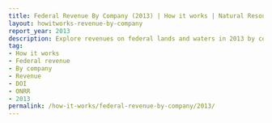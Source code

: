 ```yaml
---
title: Federal Revenue By Company (2013) | How it works | Natural Resources Revenue Data
layout: howitworks-revenue-by-company
report_year: 2013
description: Explore revenues on federal lands and waters in 2013 by commodity, revenue type, and company.
tag:
- How it works
- Federal revenue
- By company
- Revenue
- DOI
- ONRR
- 2013
permalink: /how-it-works/federal-revenue-by-company/2013/
---
```

